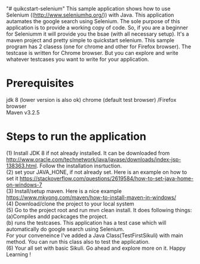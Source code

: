 "# quikcstart-selenium" 
This sample application shows how to use Selenium ((http://www.seleniumhq.org/)) with Java. This application autamates the google search using Selenium. The sole purpose of this application is to provide a working copy of code. So, if you are a beginner for Seleniumm it will provide you the bsae (with all necessary setup). 
It's a maven project and pretty simple to quickstart selenium. 
This sample program has 2 clasess (one for chrome and other for Firefox browser). The testcase is written for Chrome browser. But you can explore and write whatever testcases you want to write for your application.  

# Prerequisites  
jdk 8  (lower version is also ok)
chrome (default test browser) /Firefox browser  
Maven v3.2.5  

# Steps to run the application  
(1) Install JDK 8 if not already installed. It can be downloaded from http://www.oracle.com/technetwork/java/javase/downloads/index-jsp-138363.html. Follow the installation insrtuction.  
(2) set your JAVA_HONE, if not already set. Here is an example on how to set it https://stackoverflow.com/questions/2619584/how-to-set-java-home-on-windows-7  
(3) Install/setup maven. Here is a nice example https://www.mkyong.com/maven/how-to-install-maven-in-windows/  
(4) Download/clone the project to your local system  
(5) Go to the project root and run mvn clean install. It does following things:  
(a)Compiles andd packcages the project.  
(b) runs the testcases. This application has a test case which will automatically do google search using Selenium.  
For your conveneince I've added a Java Class(TestFirstSikuli) with main method. You can run this class also to test the application.  
(6) Your all set with basic Sikuli. Go ahead and explore more on it. Happy Learning !  


